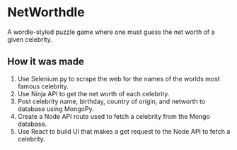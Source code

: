 # NetWorthdle
A wordle-styled puzzle game where one must guess the net worth of a given celebrity. 


## How it was made

1. Use Selenium.py to scrape the web for the names of the worlds most famous celebrity.
2. Use Ninja API to get the net worth of each celebrity.
3. Post celebrity name, birthday, country of origin, and networth to database using MongoPy.
4. Create a Node API route used to fetch a celebrity from the Mongo database.
5. Use React to build UI that makes a get request to the Node API to fetch a celebrity.
